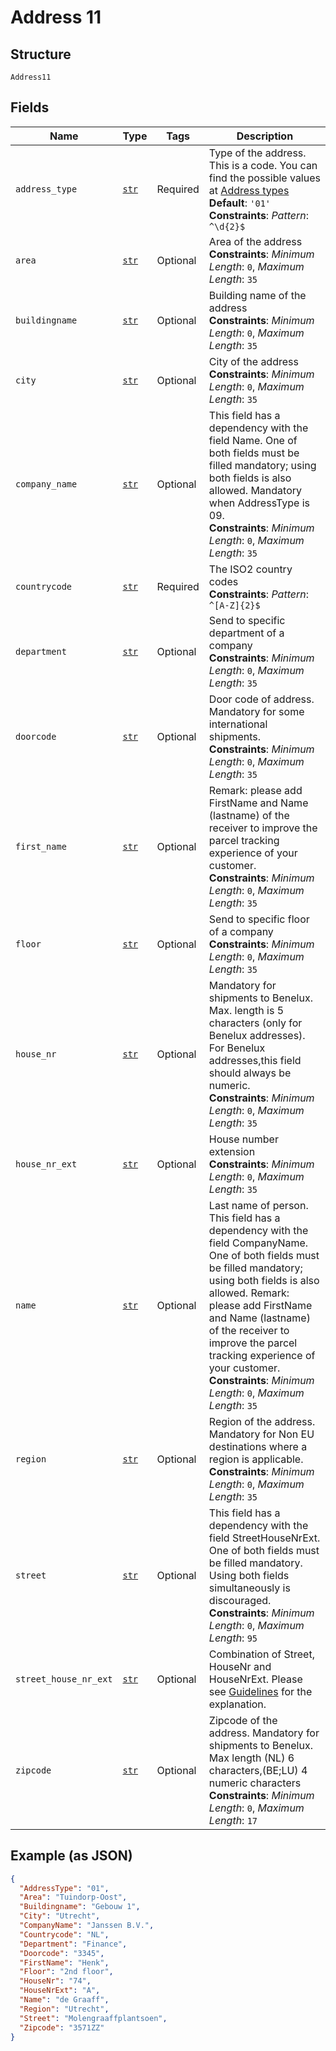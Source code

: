 
# Address 11

## Structure

`Address11`

## Fields

| Name | Type | Tags | Description |
|  --- | --- | --- | --- |
| `address_type` | [`str`](../../doc/models/string-enum.md) | Required | Type of the address. This is a code. You can find the possible values at [Address types](#tag/Reference-codes/Address-types)<br>**Default**: `'01'`<br>**Constraints**: *Pattern*: `^\d{2}$` |
| `area` | [`str`](../../doc/models/string-enum.md) | Optional | Area of the address<br>**Constraints**: *Minimum Length*: `0`, *Maximum Length*: `35` |
| `buildingname` | [`str`](../../doc/models/string-enum.md) | Optional | Building name of the address<br>**Constraints**: *Minimum Length*: `0`, *Maximum Length*: `35` |
| `city` | [`str`](../../doc/models/string-enum.md) | Optional | City of the address<br>**Constraints**: *Minimum Length*: `0`, *Maximum Length*: `35` |
| `company_name` | [`str`](../../doc/models/string-enum.md) | Optional | This field has a dependency with the field Name. One of both fields must be filled mandatory; using both fields is also allowed. Mandatory when AddressType is 09.<br>**Constraints**: *Minimum Length*: `0`, *Maximum Length*: `35` |
| `countrycode` | [`str`](../../doc/models/string-enum.md) | Required | The ISO2 country codes<br>**Constraints**: *Pattern*: `^[A-Z]{2}$` |
| `department` | [`str`](../../doc/models/string-enum.md) | Optional | Send to specific department of a company<br>**Constraints**: *Minimum Length*: `0`, *Maximum Length*: `35` |
| `doorcode` | [`str`](../../doc/models/string-enum.md) | Optional | Door code of address. Mandatory for some international shipments.<br>**Constraints**: *Minimum Length*: `0`, *Maximum Length*: `35` |
| `first_name` | [`str`](../../doc/models/string-enum.md) | Optional | Remark: please add FirstName and Name (lastname) of the receiver to improve the parcel tracking experience of your customer.<br>**Constraints**: *Minimum Length*: `0`, *Maximum Length*: `35` |
| `floor` | [`str`](../../doc/models/string-enum.md) | Optional | Send to specific floor of a company<br>**Constraints**: *Minimum Length*: `0`, *Maximum Length*: `35` |
| `house_nr` | [`str`](../../doc/models/string-enum.md) | Optional | Mandatory for shipments to Benelux. Max. length is 5 characters (only for Benelux addresses). For Benelux addresses,this field should always be numeric.<br>**Constraints**: *Minimum Length*: `0`, *Maximum Length*: `35` |
| `house_nr_ext` | [`str`](../../doc/models/string-enum.md) | Optional | House number extension<br>**Constraints**: *Minimum Length*: `0`, *Maximum Length*: `35` |
| `name` | [`str`](../../doc/models/string-enum.md) | Optional | Last name of person. This field has a dependency with the field CompanyName. One of both fields must be filled mandatory; using both fields is also allowed. Remark: please add FirstName and Name (lastname) of the receiver to improve the parcel tracking experience of your customer.<br>**Constraints**: *Minimum Length*: `0`, *Maximum Length*: `35` |
| `region` | [`str`](../../doc/models/string-enum.md) | Optional | Region of the address. Mandatory for Non EU destinations where a region is applicable.<br>**Constraints**: *Minimum Length*: `0`, *Maximum Length*: `35` |
| `street` | [`str`](../../doc/models/string-enum.md) | Optional | This field has a dependency with the field StreetHouseNrExt. One of both fields must be filled mandatory. Using both fields simultaneously is discouraged.<br>**Constraints**: *Minimum Length*: `0`, *Maximum Length*: `95` |
| `street_house_nr_ext` | [`str`](../../doc/models/string-enum.md) | Optional | Combination of Street, HouseNr and HouseNrExt. Please see [Guidelines](https://developer.postnl.nl/browse-apis/send-and-track/labelling-webservice/) for the explanation. |
| `zipcode` | [`str`](../../doc/models/string-enum.md) | Optional | Zipcode of the address. Mandatory for shipments to Benelux. Max length (NL) 6 characters,(BE;LU) 4 numeric characters<br>**Constraints**: *Minimum Length*: `0`, *Maximum Length*: `17` |

## Example (as JSON)

```json
{
  "AddressType": "01",
  "Area": "Tuindorp-Oost",
  "Buildingname": "Gebouw 1",
  "City": "Utrecht",
  "CompanyName": "Janssen B.V.",
  "Countrycode": "NL",
  "Department": "Finance",
  "Doorcode": "3345",
  "FirstName": "Henk",
  "Floor": "2nd floor",
  "HouseNr": "74",
  "HouseNrExt": "A",
  "Name": "de Graaff",
  "Region": "Utrecht",
  "Street": "Molengraaffplantsoen",
  "Zipcode": "3571ZZ"
}
```

